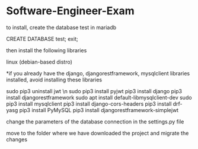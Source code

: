 # Software-Engineer-Exam
to install, create the database test in mariadb

CREATE DATABASE test;
exit;

then install the following libraries

linux (debian-based distro)

*if you already have the django, djangorestframework, mysqlclient libraries installed, avoid installing these libraries

sudo pip3 uninstall jwt \n
sudo pip3 install pyjwt
pip3 install django
pip3 install djangorestframework
sudo apt install default-libmysqlclient-dev
sudo pip3 install mysqlclient
pip3 install django-cors-headers
pip3 install drf-yasg
pip3 install PyMySQL
pip3 install djangorestframework-simplejwt

change the parameters of the database connection in the settings.py file

move to the folder where we have downloaded the project and migrate the changes




